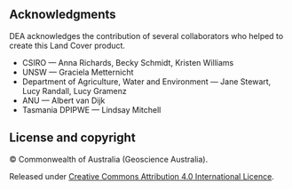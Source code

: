 ## Acknowledgments

DEA acknowledges the contribution of several collaborators who helped to create this Land Cover product.

* CSIRO &mdash; Anna Richards, Becky Schmidt, Kristen Williams
* UNSW &mdash; Graciela Metternicht
* Department of Agriculture, Water and Environment &mdash; Jane Stewart, Lucy Randall, Lucy Gramenz
* ANU &mdash; Albert van Dijk
* Tasmania DPIPWE &mdash; Lindsay Mitchell

## License and copyright

&copy; Commonwealth of Australia (Geoscience Australia).

Released under [Creative Commons Attribution 4.0 International Licence](https://creativecommons.org/licenses/by/4.0/).

